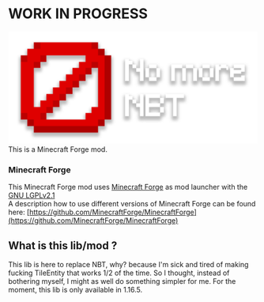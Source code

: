 # **WORK IN PROGRESS**
<img src="readme-logo.png" alt="Logo" title="Logo">
This is a Minecraft Forge mod.  

### Minecraft Forge

This Minecraft Forge mod uses [Minecraft Forge](https://github.com/MinecraftForge/MinecraftForge) as mod launcher with the [GNU LGPLv2.1](https://www.gnu.org/licenses/old-licenses/lgpl-2.1.en.html)  
A description how to use different versions of Minecraft Forge can be found here: [https://github.com/MinecraftForge/MinecraftForge](https://github.com/MinecraftForge/MinecraftForge)

## What is this lib/mod ?
This lib is here to replace NBT, why? because I'm sick and tired of making fucking TileEntity that works 1/2 of the time. So I thought, instead of bothering myself, I might as well do something simpler for me. For the moment, this lib is only available in 1.16.5.
